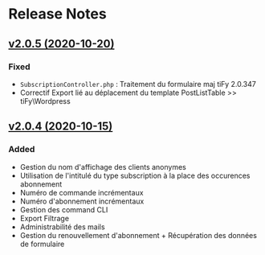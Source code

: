 # Release Notes

## [v2.0.5 (2020-10-20)](https://svn.tigreblanc.fr/presstify-plugins/subscription/tags/2.0.5...v2.0.5)

### Fixed

- `SubscriptionController.php` : Traitement du formulaire maj tiFy 2.0.347
- Correctif Export lié au déplacement du template PostListTable >> tiFy\Wordpress

## [v2.0.4 (2020-10-15)](https://svn.tigreblanc.fr/presstify-plugins/subscription/tags/2.0.4...v2.0.4)

### Added

- Gestion du nom d'affichage des clients anonymes
- Utilisation de l'intitulé du type subscription à la place des occurences abonnement
- Numéro de commande incrémentaux
- Numéro d'abonnement incrémentaux
- Gestion des command CLI
- Export Filtrage
- Administrabilité des mails
- Gestion du renouvellement d'abonnement + Récupération des données de formulaire